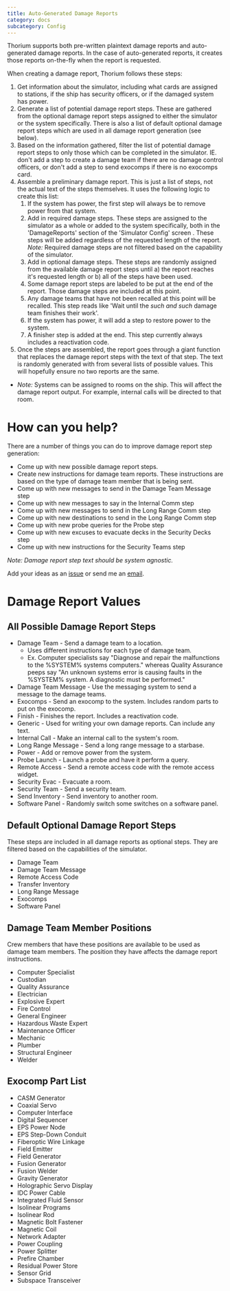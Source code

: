 ```yaml
---
title: Auto-Generated Damage Reports
category: docs
subcategory: Config
---
```

Thorium supports both pre-written plaintext damage reports and auto-generated damage reports. In the case of auto-generated reports, it creates those reports on-the-fly when the report is requested.

When creating a damage report, Thorium follows these steps:

1. Get information about the simulator, including what cards are assigned to stations, if the ship has security officers, or if the damaged system has power.
2. Generate a list of potential damage report steps. These are gathered from the optional damage report steps assigned to either the simulator or the system specifically. There is also a list of default optional damage report steps which are used in all damage report generation (see below).
3. Based on the information gathered, filter the list of potential damage report steps to only those which can be completed in the simulator. IE. don't add a step to create a damage team if there are no damage control officers, or don't add a step to send exocomps if there is no exocomps card.
4. Assemble a preliminary damage report. This is just a list of steps, not the actual text of the steps themselves. It uses the following logic to create this list:
   1. If the system has power, the first step will always be to remove power from that system.
   2. Add in required damage steps. These steps are assigned to the simulator as a whole or added to the system specifically, both in the 'DamageReports' section of the 'Simulator Config' screen . These steps will be added regardless of the requested length of the report. _Note:_ Required damage steps are not filtered based on the capability of the simulator.
   3. Add in optional damage steps. These steps are randomly assigned from the available damage report steps until a) the report reaches it's requested length or b) all of the steps have been used.
   4. Some damage report steps are labeled to be put at the end of the report. Those damage steps are included at this point.
   5. Any damage teams that have not been recalled at this point will be recalled. This step reads like 'Wait until the _such and such_ damage team finishes their work'.
   6. If the system has power, it will add a step to restore power to the system.
   7. A finisher step is added at the end. This step currently always includes a reactivation code.
5. Once the steps are assembled, the report goes through a giant function that replaces the damage report steps with the text of that step. The text is randomly generated with from several lists of possible values. This will hopefully ensure no two reports are the same.

* _Note:_ Systems can be assigned to rooms on the ship. This will affect the damage report output. For example, internal calls will be directed to that room.

# How can you help?

There are a number of things you can do to improve damage report step generation:

* Come up with new possible damage report steps. 
* Create new instructions for damage team reports. These instructions are based on the type of damage team member that is being sent.
* Come up with new messages to send in the Damage Team Message step
* Come up with new messages to say in the Internal Comm step
* Come up with new messages to send in the Long Range Comm step
* Come up with new destinations to send in the Long Range Comm step
* Come up with new probe queries for the Probe step
* Come up with new excuses to evacuate decks in the Security Decks step
* Come up with new instructions for the Security Teams step

_Note: Damage report step text should be system agnostic._

Add your ideas as an [issue](https://github.com/Thorium-Sim/thorium/issues/new) or send me an [email](mailto:alex@fyreworks.us).

# Damage Report Values

## All Possible Damage Report Steps

* Damage Team - Send a damage team to a location.
  * Uses different instructions for each type of damage team.
  * Ex. Computer specialists say "Diagnose and repair the malfunctions to the %SYSTEM% systems computers." whereas Quality Assurance peeps say "An unknown systems error is causing faults in the %SYSTEM% system. A diagnostic must be performed."
* Damage Team Message - Use the messaging system to send a message to the damage teams.
* Exocomps - Send an exocomp to the system. Includes random parts to put on the exocomp.
* Finish - Finishes the report. Includes a reactivation code.
* Generic - Used for writing your own damage reports. Can include any text.
* Internal Call - Make an internal call to the system's room.
* Long Range Message - Send a long range message to a starbase.
* Power - Add or remove power from the system.
* Probe Launch - Launch a probe and have it perform a query.
* Remote Access - Send a remote access code with the remote access widget.
* Security Evac - Evacuate a room.
* Security Team - Send a security team. 
* Send Inventory - Send inventory to another room. 
* Software Panel - Randomly switch some switches on a software panel.

## Default Optional Damage Report Steps

These steps are included in all damage reports as optional steps. They are filtered based on the capabilities of the simulator.

* Damage Team
* Damage Team Message
* Remote Access Code
* Transfer Inventory
* Long Range Message
* Exocomps
* Software Panel

## Damage Team Member Positions

Crew members that have these positions are available to be used as damage team members. The position they have affects the damage report instructions.

* Computer Specialist
* Custodian
* Quality Assurance
* Electrician
* Explosive Expert
* Fire Control
* General Engineer
* Hazardous Waste Expert
* Maintenance Officer
* Mechanic
* Plumber
* Structural Engineer
* Welder

## Exocomp Part List

* CASM Generator
* Coaxial Servo
* Computer Interface
* Digital Sequencer
* EPS Power Node
* EPS Step-Down Conduit
* Fiberoptic Wire Linkage
* Field Emitter
* Field Generator
* Fusion Generator
* Fusion Welder
* Gravity Generator
* Holographic Servo Display
* IDC Power Cable
* Integrated Fluid Sensor
* Isolinear Programs
* Isolinear Rod
* Magnetic Bolt Fastener
* Magnetic Coil
* Network Adapter
* Power Coupling
* Power Splitter
* Prefire Chamber
* Residual Power Store
* Sensor Grid
* Subspace Transceiver

